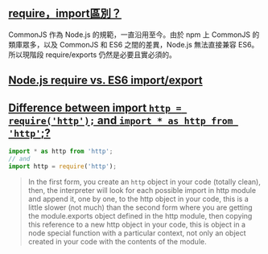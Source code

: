 
## [require，import區別？](https://www.zhihu.com/question/56820346)    
CommonJS 作為 Node.js 的規範，一直沿用至今。由於 npm 上 CommonJS 的類庫眾多，以及 CommonJS 和 ES6 之間的差異，Node.js 無法直接兼容 ES6。所以現階段 require/exports 仍然是必要且實必須的。 

## [Node.js require vs. ES6 import/export](http://researchhubs.com/post/computing/javascript/nodejs-require-vs-es6-import-export.html)  

## [Difference between import `http = require('http');` and `import * as http from 'http'`;?](https://stackoverflow.com/questions/35728117/difference-between-import-http-requirehttp-and-import-as-http-from-htt)  
```js
import * as http from 'http';
// and
import http = require('http');
```
> In the first form, you create an `http` object in your code (totally clean), then, the interpreter will look for each possible import in http module and append it, one by one, to the http object in your code, this is a little slower (not much) than the second form where you are getting the module.exports object defined in the http module, then copying this reference to a new http object in your code, this is object in a node special function with a particular context, not only an object created in your code with the contents of the module.
